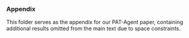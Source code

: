 ### Appendix

This folder serves as the appendix for our PAT-Agent paper, containing additional results omitted from the main text due to space constraints.